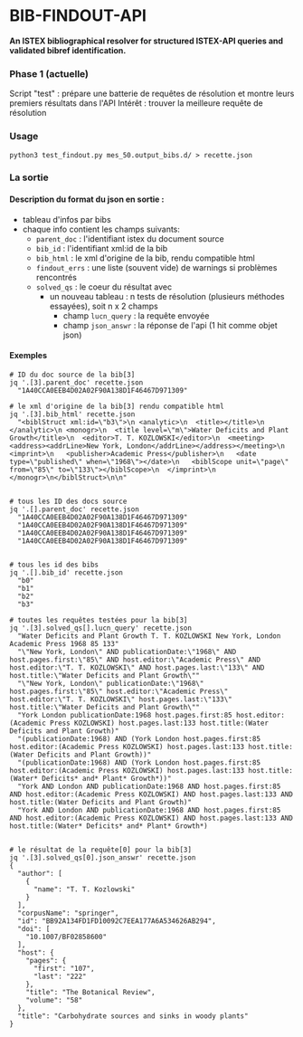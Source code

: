 BIB-FINDOUT-API
===============
**An ISTEX bibliographical resolver for structured ISTEX-API queries and validated bibref identification.**  

### Phase 1 (actuelle)
Script "test" : prépare une batterie de requêtes de résolution et montre leurs premiers résultats dans l'API
Intérêt : trouver la meilleure requête de résolution


### Usage

```
python3 test_findout.py mes_50.output_bibs.d/ > recette.json
```

### La sortie 

#### Description du format du json en sortie : 

  - tableau d'infos par bibs
  - chaque info contient les champs suivants:
    - `parent_doc` : l'identifiant istex du document source
    - `bib_id` : l'identifiant xml:id de la bib
    - `bib_html` : le xml d'origine de la bib, rendu compatible html
    - `findout_errs` : une liste (souvent vide) de warnings si problèmes rencontrés
    - `solved_qs` : le coeur du résultat avec
      - un nouveau tableau : n tests de résolution (plusieurs méthodes essayées), soit n x 2 champs
         - champ `lucn_query` : la requête envoyée
         - champ `json_answr` : la réponse de l'api (1 hit comme objet json)
  

#### Exemples


```
# ID du doc source de la bib[3]
jq '.[3].parent_doc' recette.json
  "1A40CCA0EEB4D02A02F90A138D1F46467D971309"

# le xml d'origine de la bib[3] rendu compatible html
jq '.[3].bib_html' recette.json 
  "<biblStruct xml:id=\"b3\">\n <analytic>\n  <title></title>\n </analytic>\n <monogr>\n  <title level=\"m\">Water Deficits and Plant Growth</title>\n  <editor>T. T. KOZLOWSKI</editor>\n  <meeting><address><addrLine>New York, London</addrLine></address></meeting>\n  <imprint>\n   <publisher>Academic Press</publisher>\n   <date type=\"published\" when=\"1968\"></date>\n   <biblScope unit=\"page\" from=\"85\" to=\"133\"></biblScope>\n  </imprint>\n </monogr>\n</biblStruct>\n\n"


# tous les ID des docs source
jq '.[].parent_doc' recette.json 
  "1A40CCA0EEB4D02A02F90A138D1F46467D971309"
  "1A40CCA0EEB4D02A02F90A138D1F46467D971309"
  "1A40CCA0EEB4D02A02F90A138D1F46467D971309"
  "1A40CCA0EEB4D02A02F90A138D1F46467D971309"


# tous les id des bibs
jq '.[].bib_id' recette.json 
  "b0"
  "b1"
  "b2"
  "b3"

# toutes les requêtes testées pour la bib[3]
jq '.[3].solved_qs[].lucn_query' recette.json
  "Water Deficits and Plant Growth T. T. KOZLOWSKI New York, London Academic Press 1968 85 133"
  "\"New York, London\" AND publicationDate:\"1968\" AND host.pages.first:\"85\" AND host.editor:\"Academic Press\" AND host.editor:\"T. T. KOZLOWSKI\" AND host.pages.last:\"133\" AND host.title:\"Water Deficits and Plant Growth\""
  "\"New York, London\" publicationDate:\"1968\" host.pages.first:\"85\" host.editor:\"Academic Press\" host.editor:\"T. T. KOZLOWSKI\" host.pages.last:\"133\" host.title:\"Water Deficits and Plant Growth\""
  "York London publicationDate:1968 host.pages.first:85 host.editor:(Academic Press KOZLOWSKI) host.pages.last:133 host.title:(Water Deficits and Plant Growth)"
  "(publicationDate:1968) AND (York London host.pages.first:85 host.editor:(Academic Press KOZLOWSKI) host.pages.last:133 host.title:(Water Deficits and Plant Growth))"
  "(publicationDate:1968) AND (York London host.pages.first:85 host.editor:(Academic Press KOZLOWSKI) host.pages.last:133 host.title:(Water* Deficits* and* Plant* Growth*))"
  "York AND London AND publicationDate:1968 AND host.pages.first:85 AND host.editor:(Academic Press KOZLOWSKI) AND host.pages.last:133 AND host.title:(Water Deficits and Plant Growth)"
  "York AND London AND publicationDate:1968 AND host.pages.first:85 AND host.editor:(Academic Press KOZLOWSKI) AND host.pages.last:133 AND host.title:(Water* Deficits* and* Plant* Growth*)


# le résultat de la requête[0] pour la bib[3]
jq '.[3].solved_qs[0].json_answr' recette.json 
{
  "author": [
    {
      "name": "T. T. Kozlowski"
    }
  ],
  "corpusName": "springer",
  "id": "BB92A134FD1FD10092C7EEA177A6A534626AB294",
  "doi": [
    "10.1007/BF02858600"
  ],
  "host": {
    "pages": {
      "first": "107",
      "last": "222"
    },
    "title": "The Botanical Review",
    "volume": "58"
  },
  "title": "Carbohydrate sources and sinks in woody plants"
}
```